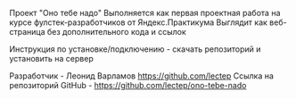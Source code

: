 Проект "Оно тебе надо"
Выполняется как первая проектная работа на курсе фулстек-разработчиков от Яндекс.Практикума
Выглядит как веб-страница без дополнительного кода и ссылок

Инструкция по установке/подключению - скачать репозиторий и установить на сервер

Разработчик - Леонид Варламов https://github.com/lectep
Ссылка на репозиторий GitHub - https://github.com/lectep/ono-tebe-nado
